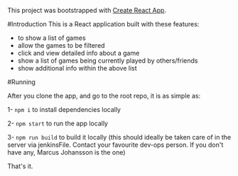 This project was bootstrapped with [Create React App](https://github.com/facebookincubator/create-react-app).

#Introduction
This is a React application built with these features:
- to show a list of games
- allow the games to be filtered
- click and view detailed info about a game
- show a list of games being currently played by others/friends
- show additional info within the above list


#Running

After you clone the app, and go to the root repo, it is as simple as:

1- `npm i` to install dependencies locally

2- `npm start` to run the app locally

3- `npm run build` to build it locally (this should ideally be taken care of in the server via jenkinsFile. Contact your favourite dev-ops person. If you don't have any, Marcus Johansson is the one)

That's it.
